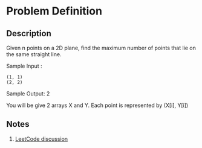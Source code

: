 # Problem Definition

## Description

Given n points on a 2D plane, find the maximum number of points that lie on the same straight line.

Sample Input :

```plaintext
(1, 1)
(2, 2)
```

Sample Output: 2

You will be give 2 arrays X and Y. Each point is represented by (X[i], Y[i])

## Notes

1. [LeetCode discussion](https://leetcode.com/problems/max-points-on-a-line/discuss/47113/A-java-solution-with-notes)